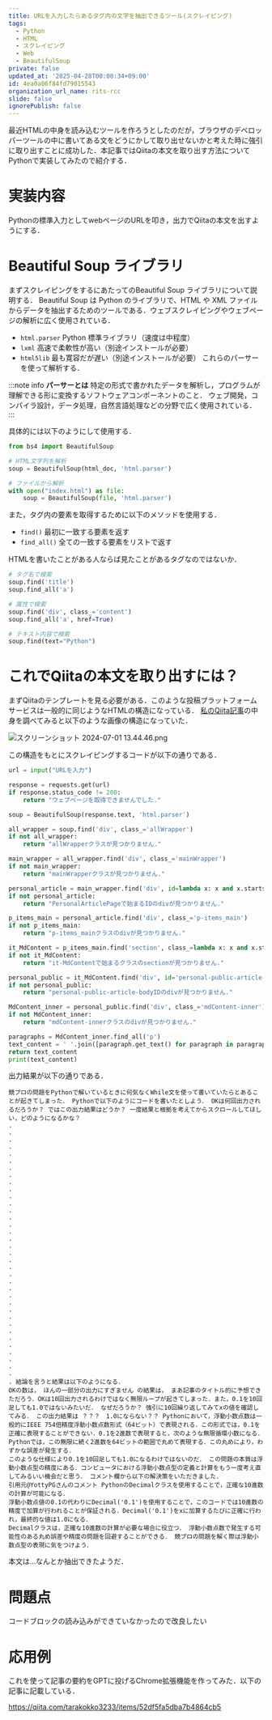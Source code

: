 ```yaml
---
title: URLを入力したらあるタグ内の文字を抽出できるツール(スクレイピング)
tags:
  - Python
  - HTML
  - スクレイピング
  - Web
  - BeautifulSoup
private: false
updated_at: '2025-04-28T00:00:34+09:00'
id: 4ea0a06f84fd79015543
organization_url_name: rits-rcc
slide: false
ignorePublish: false
---
```

最近HTMLの中身を読み込むツールを作ろうとしたのだが，ブラウザのデベロッパーツールの中に書いてある文をどうにかして取り出せないかと考えた時に強引に取り出すことに成功した．本記事ではQiitaの本文を取り出す方法についてPythonで実装してみたので紹介する．

# 実装内容
Pythonの標準入力としてwebページのURLを叩き，出力でQiitaの本文を出すようにする．

# Beautiful Soup ライブラリ
まずスクレイピングをするにあたってのBeautiful Soup ライブラリについて説明する．
Beautiful Soup は Python のライブラリで、HTML や XML ファイルからデータを抽出するためのツールである．ウェブスクレイピングやウェブページの解析に広く使用されている．
 - `html.parser` Python 標準ライブラリ（速度は中程度）
 - `lxml` 高速で柔軟性が高い（別途インストールが必要）
 - `html5lib` 最も寛容だが遅い（別途インストールが必要）
これらのパーサーを使って解析する．

:::note info
**パーサーとは**
特定の形式で書かれたデータを解析し，プログラムが理解できる形に変換するソフトウェアコンポーネントのこと．
ウェブ開発，コンパイラ設計，データ処理，自然言語処理などの分野で広く使用されている．
:::


具体的には以下のようにして使用する．
```py
from bs4 import BeautifulSoup

# HTML文字列を解析
soup = BeautifulSoup(html_doc, 'html.parser')

# ファイルから解析
with open("index.html") as file:
    soup = BeautifulSoup(file, 'html.parser')
```

また，タグ内の要素を取得するために以下のメソッドを使用する．
 - `find()` 最初に一致する要素を返す
 - `find_all()` 全ての一致する要素をリストで返す
 
 HTMLを書いたことがある人ならば見たことがあるタグなのではないか．
```py
# タグ名で検索
soup.find('title')
soup.find_all('a')

# 属性で検索
soup.find('div', class_='content')
soup.find_all('a', href=True)

# テキスト内容で検索
soup.find(text="Python")
```

# これでQiitaの本文を取り出すには？
まずQiitaのテンプレートを見る必要がある．このような投稿プラットフォームサービスは一般的に同じようなHTMLの構造になっている．
[私のQiita記事](https://qiita.com/tarakokko3233/items/73d904b73106d1be5aae)の中身を調べてみると以下のような画像の構造になっていた．

![スクリーンショット 2024-07-01 13.44.46.png](https://qiita-image-store.s3.ap-northeast-1.amazonaws.com/0/3757442/92c3e599-3b62-89bd-dbd0-907834df8544.png)

この構造をもとにスクレイピングするコードが以下の通りである．

```py
url = input("URLを入力")

response = requests.get(url)
if response.status_code != 200:
    return "ウェブページを取得できませんでした."

soup = BeautifulSoup(response.text, 'html.parser')

all_wrapper = soup.find('div', class_='allWrapper')
if not all_wrapper:
    return "allWrapperクラスが見つかりません."

main_wrapper = all_wrapper.find('div', class_='mainWrapper')
if not main_wrapper:
    return "mainWrapperクラスが見つかりません."

personal_article = main_wrapper.find('div', id=lambda x: x and x.startswith('PersonalArticlePage'))
if not personal_article:
    return "PersonalArticlePageで始まるIDのdivが見つかりません."

p_items_main = personal_article.find('div', class_='p-items_main')
if not p_items_main:
    return "p-items_mainクラスのdivが見つかりません."

it_MdContent = p_items_main.find('section', class_=lambda x: x and x.startswith('it-MdContent'))
if not it_MdContent:
    return "it-MdContentで始まるクラスのsectionが見つかりません."

personal_public = it_MdContent.find('div', id='personal-public-article-body')
if not personal_public:
    return "personal-public-article-bodyIDのdivが見つかりません."

MdContent_inner = personal_public.find('div', class_='mdContent-inner')
if not MdContent_inner:
    return "mdContent-innerクラスのdivが見つかりません."

paragraphs = MdContent_inner.find_all('p')
text_content = ' '.join([paragraph.get_text() for paragraph in paragraphs])
return text_content
print(text_content)
```

出力結果が以下の通りである．
```md:出力結果
競プロの問題をPythonで解いているときに何気なくWhile文を使って書いていたらとあることが起きてしまった． Pythonで以下のようにコードを書いたとしよう． OKは何回出力されるだろうか？ ではこの出力結果はどうか？ 一度結果と根拠を考えてからスクロールしてほしい，どのようになるかな？
.
.
.
.
.
.
.
.
.
.
.
.
.
.
.
.
.
.
.
.
.
.
.
.
.
.
.
.
.
.
.
.
.
.
.
.
. 結論を言うと結果は以下のようになる．
OKの数は， ほんの一部分の出力にすぎません の結果は， まあ記事のタイトル的に予想できただろう．OKは10回出力されるわけではなく無限ループが起きてしまった．また，0.1を10回足しても1.0ではないみたいだ． なぜだろうか？ 強引に10回繰り返してみてxの値を確認してみる． この出力結果は ？？？　1.0にならない？？ Pythonにおいて，浮動小数点数は一般的にIEEE 754倍精度浮動小数点数形式（64ビット）で表現される．この形式では，0.1を正確に表現することができない．0.1を2進数で表現すると，次のような無限循環小数になる． Pythonでは，この無限に続く2進数を64ビットの範囲で丸めて表現する．この丸めにより，わずかな誤差が発生する．
このような仕様により0.1を10回足しても1.0になるわけではないのだ． この問題の本質は浮動小数点型の精度にある．コンピュータにおける浮動小数点型の定義と計算をもう一度考え直してみるいい機会だと思う． コメント欄から以下の解決策をいただきました．
引用元@YottyPGさんのコメント PythonのDecimalクラスを使用することで，正確な10進数の計算が可能になる．
浮動小数点値の0.1の代わりにDecimal('0.1')を使用することで，このコードでは10進数の精度で加算が行われることが保証される．Decimal('0.1')をxに加算するたびに正確に行われ，最終的な値は1.0になる．
Decimalクラスは，正確な10進数の計算が必要な場合に役立つ． 浮動小数点数で発生する可能性のある丸め誤差や精度の問題を回避することができる． 競プロの問題を解く際は浮動小数点型の表現に気をつけよう．
```
本文は...なんとか抽出できたようだ．

# 問題点
コードブロックの読み込みができていなかったので改良したい

# 応用例
これを使って記事の要約をGPTに投げるChrome拡張機能を作ってみた．以下の記事に記載している．

https://qiita.com/tarakokko3233/items/52df5fa5dba7b4864cb5
